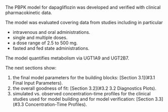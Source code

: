 The PBPK model for dapagliflozin was developed and verified with clinical pharmacokinetic data.

The model was evaluated covering data from studies including in particular

* intravenous and oral administrations.
* single and multiple doses.
* a dose range of 2.5 to 500 mg.
* fasted and fed state administrations.

The model quantifies metabolism via UGT1A9 and UGT2B7.

The next sections show:

1. the final model parameters for the building blocks: [Section 3.1](#3.1 Final Input Parameters).
2. the overall goodness of fit: [Section 3.2](#3.2 3.2 Diagnostics Plots).
3. simulated vs. observed concentration-time profiles for the clinical studies used for model building and for model verification: [Section 3.3](#3.3 Concentration-Time Profiles).

